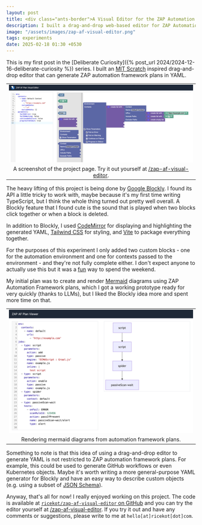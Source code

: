 ```yaml
---
layout: post
title: <div class="ants-border">A Visual Editor for the ZAP Automation Framework</div>
description: I built a drag-and-drop web-based editor for ZAP Automation Framework plans.
image: "/assets/images/zap-af-visual-editor.png"
tags: experiments
date: 2025-02-18 01:30 +0530
---
```


This is my first post in the [Deliberate Curiosity]({% post_url 2024/2024-12-16-deliberate-curiosity %}) series.
I built an [MIT Scratch](https://en.wikipedia.org/wiki/Scratch_(programming_language)) inspired drag-and-drop editor that can generate ZAP automation framework plans in YAML.

<center>

<style>
    .screenshot {
        table-layout: auto
        width: 100%;
    }
    @media (min-width: 1200px) {
        .screenshot {
            width: 150%;
            transform: translateX(-18%);
        }
    }
</style>

<table class="screenshot">
<tbody><tr><td align="center">
<img src = "/assets/images/zap-af-visual-editor.png" alt="A screenshot of a webpage that is split into two. One-fourth of the page on the left is a YAML code viewer, while the rest of the page has drag-and-drop components for visual programming.">
</td></tr><tr><td align="center">
A screenshot of the project page. Try it out yourself at <a href="/zap-af-visual-editor">/zap-af-visual-editor</a>.
</td></tr></tbody></table>
</center>

The heavy lifting of this project is being done by [Google Blockly](https://developers.google.com/blockly).
I found its API a little tricky to work with, maybe because it's my first time writing TypeScript, but I think the whole thing turned out pretty well overall.
A Blockly feature that I found cute is the sound that is played when two blocks click together or when a block is deleted.

In addition to Blockly, I used [CodeMirror](https://codemirror.net/) for displaying and highlighting the generated YAML, [Tailwind CSS](https://tailwindcss.com/) for styling, and [Vite](https://vite.dev/) to package everything together.

For the purposes of this experiment I only added two custom blocks - one for the automation environment and one for contexts passed to the environment - and they're not fully complete either.
I don't expect anyone to actually use this but it was a [fun](https://justforfunnoreally.dev/) way to spend the weekend.

My initial plan was to create and render [Mermaid](https://mermaid.js.org/) diagrams using ZAP Automation Framework plans, which I got a working prototype ready for very quickly (thanks to LLMs), but I liked the Blockly idea more and spent more time on that.

<center><table><tbody><tr><td align="center">
<img src = "/assets/images/zap-af-diagram.png" alt="A screenshot of a webpage that is split into two. Half of the page on the left is a YAML code viewer, while the other half of the page has a rendered mermaid flowchart.">
</td></tr><tr><td align="center">
Rendering mermaid diagrams from automation framework plans.
</td></tr></tbody></table></center>

Something to note is that this idea of using a drag-and-drop editor to generate YAML is not restricted to ZAP automation framework plans.
For example, this could be used to generate GitHub workflows or even Kubernetes objects.
Maybe it's worth writing a more general-purpose YAML generator for Blockly and have an easy way to describe custom objects (e.g. using a subset of [JSON Schema](https://json-schema.org/)).

Anyway, that's all for now!
I really enjoyed working on this project.
The code is available at [`ricekot/zap-af-visual-editor` on GitHub](https://github.com/ricekot/zap-af-visual-editor/) and you can try the editor yourself at [/zap-af-visual-editor](/zap-af-visual-editor).
If you try it out and have any comments or suggestions, please write to me at `hello[at]ricekot[dot]com`.
